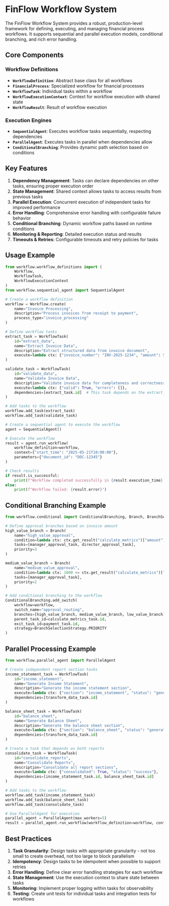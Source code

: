 # FinFlow Workflow System

The FinFlow Workflow System provides a robust, production-level framework for defining, executing, and managing financial process workflows. It supports sequential and parallel execution models, conditional branching, and rich error handling.

## Core Components

### Workflow Definitions

- **`WorkflowDefinition`**: Abstract base class for all workflows
- **`FinancialProcess`**: Specialized workflow for financial processes
- **`WorkflowTask`**: Individual tasks within a workflow
- **`WorkflowExecutionContext`**: Context for workflow execution with shared state
- **`WorkflowResult`**: Result of workflow execution

### Execution Engines

- **`SequentialAgent`**: Executes workflow tasks sequentially, respecting dependencies
- **`ParallelAgent`**: Executes tasks in parallel when dependencies allow
- **`ConditionalBranching`**: Provides dynamic path selection based on conditions

## Key Features

1. **Dependency Management**: Tasks can declare dependencies on other tasks, ensuring proper execution order
2. **State Management**: Shared context allows tasks to access results from previous tasks
3. **Parallel Execution**: Concurrent execution of independent tasks for improved performance
4. **Error Handling**: Comprehensive error handling with configurable failure behavior
5. **Conditional Branching**: Dynamic workflow paths based on runtime conditions
6. **Monitoring & Reporting**: Detailed execution status and results
7. **Timeouts & Retries**: Configurable timeouts and retry policies for tasks

## Usage Example

```python
from workflow.workflow_definitions import (
    Workflow,
    WorkflowTask,
    WorkflowExecutionContext
)
from workflow.sequential_agent import SequentialAgent

# Create a workflow definition
workflow = Workflow.create(
    name="Invoice Processing",
    description="Process invoices from receipt to payment",
    process_type="invoice_processing"
)

# Define workflow tasks
extract_task = WorkflowTask(
    id="extract_data",
    name="Extract Invoice Data",
    description="Extract structured data from invoice document",
    execute=lambda ctx: {"invoice_number": "INV-2025-1234", "amount": 5750.00}
)

validate_task = WorkflowTask(
    id="validate_data",
    name="Validate Invoice Data",
    description="Validate invoice data for completeness and correctness",
    execute=lambda ctx: {"valid": True, "errors": []},
    dependencies=[extract_task.id]  # This task depends on the extract_task
)

# Add tasks to the workflow
workflow.add_task(extract_task)
workflow.add_task(validate_task)

# Create a sequential agent to execute the workflow
agent = SequentialAgent()

# Execute the workflow
result = agent.run_workflow(
    workflow_definition=workflow,
    context={"start_time": "2025-05-21T10:00:00"},
    parameters={"document_id": "DOC-12345"}
)

# Check results
if result.is_successful:
    print(f"Workflow completed successfully in {result.execution_time} seconds")
else:
    print(f"Workflow failed: {result.error}")
```

## Conditional Branching Example

```python
from workflow.conditional import ConditionalBranching, Branch, BranchSelectionStrategy

# Define approval branches based on invoice amount
high_value_branch = Branch(
    name="high_value_approval",
    condition=lambda ctx: ctx.get_result("calculate_metrics")["amount"] >= 10000,
    tasks=[manager_approval_task, director_approval_task],
    priority=3
)

medium_value_branch = Branch(
    name="medium_value_approval",
    condition=lambda ctx: 1000 <= ctx.get_result("calculate_metrics")["amount"] < 10000,
    tasks=[manager_approval_task],
    priority=2
)

# Add conditional branching to the workflow
ConditionalBranching.add_switch(
    workflow=workflow,
    switch_name="approval_routing",
    branches=[high_value_branch, medium_value_branch, low_value_branch],
    parent_task_id=calculate_metrics_task.id,
    exit_task_id=payment_task.id,
    strategy=BranchSelectionStrategy.PRIORITY
)
```

## Parallel Processing Example

```python
from workflow.parallel_agent import ParallelAgent

# Create independent report section tasks
income_statement_task = WorkflowTask(
    id="income_statement",
    name="Generate Income Statement",
    description="Generate the income statement section",
    execute=lambda ctx: {"section": "income_statement", "status": "generated"},
    dependencies=[transform_data_task.id]
)

balance_sheet_task = WorkflowTask(
    id="balance_sheet",
    name="Generate Balance Sheet",
    description="Generate the balance sheet section",
    execute=lambda ctx: {"section": "balance_sheet", "status": "generated"},
    dependencies=[transform_data_task.id]
)

# Create a task that depends on both reports
consolidate_task = WorkflowTask(
    id="consolidate_reports",
    name="Consolidate Reports",
    description="Consolidate all report sections",
    execute=lambda ctx: {"consolidated": True, "status": "success"},
    dependencies=[income_statement_task.id, balance_sheet_task.id]
)

# Add tasks to the workflow
workflow.add_task(income_statement_task)
workflow.add_task(balance_sheet_task)
workflow.add_task(consolidate_task)

# Use ParallelAgent for execution
parallel_agent = ParallelAgent(max_workers=5)
result = parallel_agent.run_workflow(workflow_definition=workflow, context={})
```

## Best Practices

1. **Task Granularity**: Design tasks with appropriate granularity - not too small to create overhead, not too large to block parallelism
2. **Idempotency**: Design tasks to be idempotent when possible to support retries
3. **Error Handling**: Define clear error handling strategies for each workflow
4. **State Management**: Use the execution context to share state between tasks
5. **Monitoring**: Implement proper logging within tasks for observability
6. **Testing**: Create unit tests for individual tasks and integration tests for workflows
